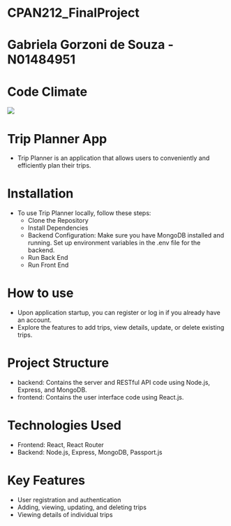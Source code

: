 # CPAN212_FinalProject
# Gabriela Gorzoni de Souza - N01484951

# Code Climate
<a href="https://codeclimate.com/github/gabigorzoni/CPAN212_FinalProject/maintainability"><img src="https://api.codeclimate.com/v1/badges/f03b6ac0f4259097cc6f/maintainability" /></a>

# Trip Planner App
- Trip Planner is an application that allows users to conveniently and efficiently plan their trips.

# Installation
- To use Trip Planner locally, follow these steps:
    - Clone the Repository
    - Install Dependencies
    - Backend Configuration:
        Make sure you have MongoDB installed and running.
        Set up environment variables in the .env file for the backend.
    - Run Back End
    - Run Front End

# How to use
- Upon application startup, you can register or log in if you already have an account.
- Explore the features to add trips, view details, update, or delete existing trips.

# Project Structure
- backend: Contains the server and RESTful API code using Node.js, Express, and MongoDB.
- frontend: Contains the user interface code using React.js.

# Technologies Used
- Frontend: React, React Router
- Backend: Node.js, Express, MongoDB, Passport.js

# Key Features
- User registration and authentication
- Adding, viewing, updating, and deleting trips
- Viewing details of individual trips

